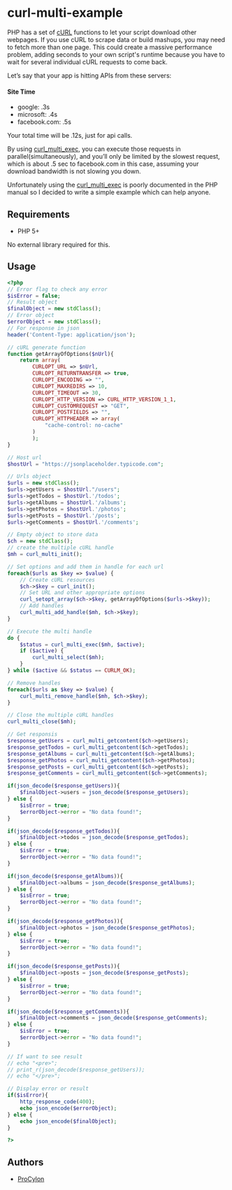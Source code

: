 # curl-multi-example
PHP has a set of [cURL](https://www.php.net/cURL "Client URL Library") functions to let your script download other webpages. If you use cURL to scrape data or build mashups, you may need to fetch more than one page. This could create a massive performance problem, adding seconds to your own script's runtime because you have to wait for several individual cURL requests to come back.

Let’s say that your app is hitting APIs from these servers:

#### Site	Time
* google:	.3s
* microsoft:	.4s
* facebook.com:	.5s

Your total time will be .12s, just for api calls.

By using [curl_multi_exec](https://www.php.net/manual/en/function.curl-multi-exec.php), you can execute those requests in parallel(simultaneously), and you’ll only be limited by the slowest request, which is about .5 sec to facebook.com in this case, assuming your download bandwidth is not slowing you down.

Unfortunately using the [curl_multi_exec](https://www.php.net/manual/en/function.curl-multi-exec.php) is poorly documented in the PHP manual so I decided to write a simple example which can help anyone.

## Requirements
* PHP 5+

No external library required for this.

## Usage

```php
<?php
// Error flag to check any error
$isError = false;
// Result object
$finalObject = new stdClass();
// Error object
$errorObject = new stdClass();
// For response in json
header('Content-Type: application/json');

// cURL generate function
function getArrayOfOptions($nUrl){
    return array(
        CURLOPT_URL => $nUrl,
        CURLOPT_RETURNTRANSFER => true,
        CURLOPT_ENCODING => "",
        CURLOPT_MAXREDIRS => 10,
        CURLOPT_TIMEOUT => 30,
        CURLOPT_HTTP_VERSION => CURL_HTTP_VERSION_1_1,
        CURLOPT_CUSTOMREQUEST => "GET",
        CURLOPT_POSTFIELDS => "",
        CURLOPT_HTTPHEADER => array(
            "cache-control: no-cache"
        )
        );
}

// Host url
$hostUrl = "https://jsonplaceholder.typicode.com";

// Urls object
$urls = new stdClass();
$urls->getUsers = $hostUrl."/users";
$urls->getTodos = $hostUrl.'/todos';
$urls->getAlbums = $hostUrl.'/albums';
$urls->getPhotos = $hostUrl.'/photos';
$urls->getPosts = $hostUrl.'/posts';
$urls->getComments = $hostUrl.'/comments';

// Empty object to store data
$ch = new stdClass();
// create the multiple cURL handle
$mh = curl_multi_init();

// Set options and add them in handle for each url
foreach($urls as $key => $value) {
    // Create cURL resources
    $ch->$key = curl_init();
    // Set URL and other appropriate options
    curl_setopt_array($ch->$key, getArrayOfOptions($urls->$key));
    // Add handles
    curl_multi_add_handle($mh, $ch->$key);
}

// Execute the multi handle
do {
    $status = curl_multi_exec($mh, $active);
    if ($active) {
        curl_multi_select($mh);
    }
} while ($active && $status == CURLM_OK);

// Remove handles
foreach($urls as $key => $value) {
    curl_multi_remove_handle($mh, $ch->$key);
}

// Close the multiple cURL handles
curl_multi_close($mh);

// Get responsis
$response_getUsers = curl_multi_getcontent($ch->getUsers);
$response_getTodos = curl_multi_getcontent($ch->getTodos);
$response_getAlbums = curl_multi_getcontent($ch->getAlbums);
$response_getPhotos = curl_multi_getcontent($ch->getPhotos);
$response_getPosts = curl_multi_getcontent($ch->getPosts);
$response_getComments = curl_multi_getcontent($ch->getComments);

if(json_decode($response_getUsers)){
    $finalObject->users = json_decode($response_getUsers);
} else {
    $isError = true;
    $errorObject->error = "No data found!";
}

if(json_decode($response_getTodos)){
    $finalObject->todos = json_decode($response_getTodos);
} else {
    $isError = true;
    $errorObject->error = "No data found!";
}

if(json_decode($response_getAlbums)){
    $finalObject->albums = json_decode($response_getAlbums);
} else {
    $isError = true;
    $errorObject->error = "No data found!";
}

if(json_decode($response_getPhotos)){
    $finalObject->photos = json_decode($response_getPhotos);
} else {
    $isError = true;
    $errorObject->error = "No data found!";
}

if(json_decode($response_getPosts)){
    $finalObject->posts = json_decode($response_getPosts);
} else {
    $isError = true;
    $errorObject->error = "No data found!";
}

if(json_decode($response_getComments)){
    $finalObject->comments = json_decode($response_getComments);
} else {
    $isError = true;
    $errorObject->error = "No data found!";
}

// If want to see result
// echo "<pre>";
// print_r(json_decode($response_getUsers));
// echo "</pre>";

// Display error or result
if($isError){
    http_response_code(400);
    echo json_encode($errorObject);
} else {
    echo json_encode($finalObject);
}

?>
```

## Authors
   * [ProCylon](https://github.com/ProCylon)
   
